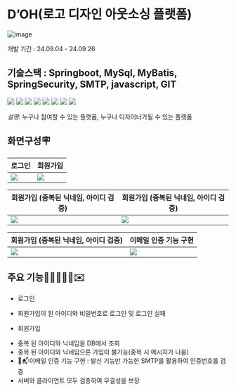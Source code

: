 # D’OH(로고 디자인 아웃소싱 플랫폼)
![image](https://github.com/user-attachments/assets/4ac13604-ab82-47f3-8dfe-331c8d2f2bcb)

개발 기간 : 24.09.04 - 24.09.26


기술스택 : Springboot, MySql, MyBatis, SpringSecurity, SMTP, javascript, GIT
---

<img src="https://img.shields.io/badge/html5-E34F26?style=for-the-badge&logo=html5&logoColor=white">
<img src="https://img.shields.io/badge/css-1572B6?style=for-the-badge&logo=css3&logoColor=white"> 
<img src="https://img.shields.io/badge/javascript-F7DF1E?style=for-the-badge&logo=javascript&logoColor=black"> 
<img src="https://img.shields.io/badge/jquery-0769AD?style=for-the-badge&logo=jquery&logoColor=white">
<img src="https://img.shields.io/badge/mysql-4479A1?style=for-the-badge&logo=mysql&logoColor=white"> 
<img src="https://img.shields.io/badge/spring-6DB33F?style=for-the-badge&logo=spring&logoColor=white"> 
<img src="https://img.shields.io/badge/github-181717?style=for-the-badge&logo=github&logoColor=white">
<img src="https://img.shields.io/badge/git-F05032?style=for-the-badge&logo=git&logoColor=white">

*설명*: 누구나 참여할 수 있는 플랫폼, 누구나 디자이너가될 수 있는 플랫폼

화면구성🪧
---

| 로그인 | 회원가입 |
| ------ | -------- |
| <img src="https://github.com/user-attachments/assets/104e48c0-dc45-4180-91af-5c1b8bb70999"> | <img src="https://github.com/user-attachments/assets/ff37ffc8-366d-4845-abe6-cb2a5e5d914d"> |

| 회원가입 (중복된 닉네임, 아이디 검증) | 회원가입 (중복된 닉네임, 아이디 검증) |
| -------------------------------------- | -------- |
| <img src="https://github.com/user-attachments/assets/b87e6d81-09a3-4c81-92fa-374217143e38"> | <img src="https://github.com/user-attachments/assets/d84b575f-c5a5-4669-89b7-6fee63e72811"> |

| 회원가입 (중복된 닉네임, 아이디 검증) | 이메일 인증 기능 구현 |
| ------------------- | -------------------- |
| <img src="https://github.com/user-attachments/assets/c04930ae-709f-44a3-8a9e-e817198b5db7"> | <img src="https://github.com/user-attachments/assets/47bf3c5e-711b-432e-af5d-417aed3ad47d">  |


주요 기능🎯🔔📢🔎🧾✉️
---
* 로그인
- 회원가입이 된 아이디와 비밀번호로 로그인 및 로그인 실패

* 회원가입
- 중복 된 아이디와 닉네임을 DB에서 조회
- 중복 된 아이디와 닉네임으론 가입이 불가능(중복 시 메시지가 나옴)
- 📨📬이메일 인증 기능 구현 : 발신 기능만 가능한 SMTP를 활용하여 인증번호를 검증
- 서버와 클라이언트 모두 검증하여 무결성을 보장







